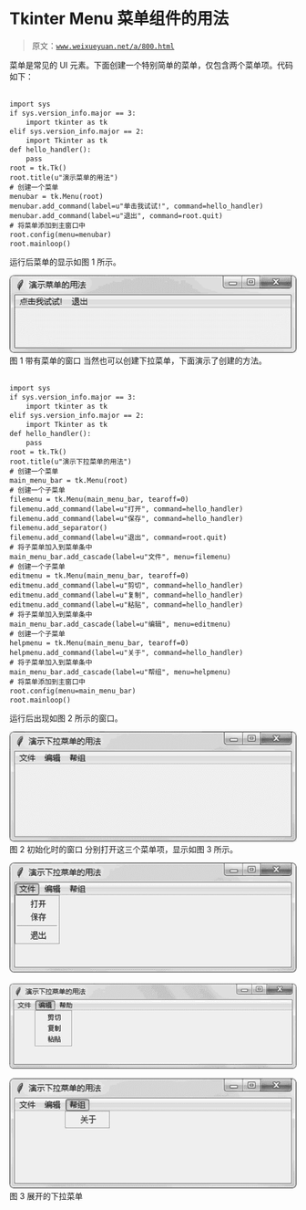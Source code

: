 # Tkinter Menu 菜单组件的用法

> 原文：[`www.weixueyuan.net/a/800.html`](http://www.weixueyuan.net/a/800.html)

菜单是常见的 UI 元素。下面创建一个特别简单的菜单，仅包含两个菜单项。代码如下：

```

import sys
if sys.version_info.major == 3:
    import tkinter as tk
elif sys.version_info.major == 2:
    import Tkinter as tk
def hello_handler():
    pass
root = tk.Tk()
root.title(u"演示菜单的用法")
# 创建一个菜单
menubar = tk.Menu(root)
menubar.add_command(label=u"单击我试试!", command=hello_handler)
menubar.add_command(label=u"退出", command=root.quit)
# 将菜单添加到主窗口中
root.config(menu=menubar)
root.mainloop()
```

运行后菜单的显示如图 1 所示。

![带有菜单的窗口](img/18961ba8b2d459be43c7141e5eccf17b.png)
图 1 带有菜单的窗口
当然也可以创建下拉菜单，下面演示了创建的方法。

```

import sys
if sys.version_info.major == 3:
    import tkinter as tk
elif sys.version_info.major == 2:
    import Tkinter as tk
def hello_handler():
    pass
root = tk.Tk()
root.title(u"演示下拉菜单的用法")
# 创建一个菜单
main_menu_bar = tk.Menu(root)
# 创建一个子菜单
filemenu = tk.Menu(main_menu_bar, tearoff=0)
filemenu.add_command(label=u"打开", command=hello_handler)
filemenu.add_command(label=u"保存", command=hello_handler)
filemenu.add_separator()
filemenu.add_command(label=u"退出", command=root.quit)
# 将子菜单加入到菜单条中
main_menu_bar.add_cascade(label=u"文件", menu=filemenu)
# 创建一个子菜单
editmenu = tk.Menu(main_menu_bar, tearoff=0)
editmenu.add_command(label=u"剪切", command=hello_handler)
editmenu.add_command(label=u"复制", command=hello_handler)
editmenu.add_command(label=u"粘贴", command=hello_handler)
# 将子菜单加入到菜单条中
main_menu_bar.add_cascade(label=u"编辑", menu=editmenu)
# 创建一个子菜单
helpmenu = tk.Menu(main_menu_bar, tearoff=0)
helpmenu.add_command(label=u"关于", command=hello_handler)
# 将子菜单加入到菜单条中
main_menu_bar.add_cascade(label=u"帮组", menu=helpmenu)
# 将菜单添加到主窗口中
root.config(menu=main_menu_bar)
root.mainloop()
```

运行后出现如图 2 所示的窗口。

![初始化时的窗口](img/e091b5bac2b2993b6fd2a7b6c6a5ed3b.png)
图 2 初始化时的窗口
分别打开这三个菜单项，显示如图 3 所示。

![展开的下拉菜单](img/f57a9b36a713950a52484ea1a84a7eb6.png)
图 3 展开的下拉菜单